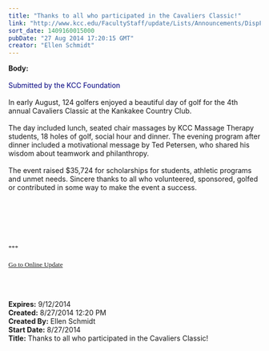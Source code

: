 ```yaml
---
title: "Thanks to all who participated in the Cavaliers Classic!"
link: "http://www.kcc.edu/FacultyStaff/update/Lists/Announcements/DispForm.aspx?ID=1605"
sort_date: 1409160015000
pubDate: "27 Aug 2014 17:20:15 GMT"
creator: "Ellen Schmidt"
---
```


<div><b>Body:</b> <div class="ExternalClassEA1070D6C94C4BC6B03823BE30D5B603">
<div> </div>
<div><font color="#000080">Submitted by the KCC Foundation</font></div>
<div> </div>
<div>In early August, 124 golfers enjoyed a beautiful day of golf for the 4th annual Cavaliers Classic at the Kankakee Country Club. </div>
<div> </div>
<div>The day included lunch, seated chair massages by KCC Massage Therapy students, 18 holes of golf, social hour and dinner. The evening program after dinner included a motivational message by Ted Petersen, who shared his wisdom about teamwork and philanthropy. </div>
<div> </div>
<div>The event raised $35,724 for scholarships for students, athletic programs and unmet needs. Sincere thanks to all who volunteered, sponsored, golfed or contributed in some way to make the event a success. </div>
<div> </div>
<div> </div>
<div> </div>
<div>
<div>
<div><font size="3"><font face="Calibri"><br /> </div></font></font>
<div> </div><font size="3"><font face="Calibri">
<div></div>
<div></div>
<div></div>
<div>
<div></div>
<div>
<div>
<div><font size="2">***</font></div>
<div><font size="2"></font> </div>
<div><font size="2"></font></div>
<div><font size="2"></font></div>
<div><font size="2"></font></div>
<div><font size="2"></font></div>
<div><font size="2"></font></div>
<div><font size="2"></font></div>
<div><font size="2"></font></div>
<div><font size="2"></font></div>
<div><font size="2"></font></div>
<div><font size="2"></font></div>
<div><font size="2"></font></div>
<div><font size="2"></font></div>
<div><a href="/FacultyStaff/update/Pages/dailyupdate.aspx"><font size="2">Go to Online Update</font></a></div>
<div></div></div></div></div></font></font>
<p class="MsoNormal" style="margin:0in 0in 10pt"><font size="3"><font face="Calibri"></font></font></p>
<p> </p></div><br /></div></div></div>
<div><b>Expires:</b> 9/12/2014</div>
<div><b>Created:</b> 8/27/2014 12:20 PM</div>
<div><b>Created By:</b> Ellen Schmidt</div>
<div><b>Start Date:</b> 8/27/2014</div>
<div><b>Title:</b> Thanks to all who participated in the Cavaliers Classic!</div>
